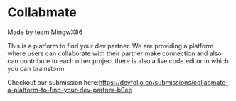 # Collabmate
Made by team MingwX86

This is a platform to find your dev partner.
We are providing a platform where users can collaborate with their partner make connection and also can contribute to each other project there is also a live code editor in which you can brainstorm.

Checkout our submission here:https://devfolio.co/submissions/collabmate-a-platform-to-find-your-dev-partner-b0ee

